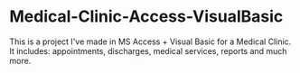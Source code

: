 # Medical-Clinic-Access-VisualBasic
This is a project I've made in MS Access + Visual Basic for a Medical Clinic. It includes: appointments, discharges, medical services, reports and much more.
